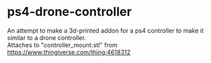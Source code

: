 # ps4-drone-controller
An attempt to make a 3d-printed addon for a ps4 controller to make it similar to a drone controller.
<br />Attaches to "controller_mount.stl" from https://www.thingiverse.com/thing:4618312

